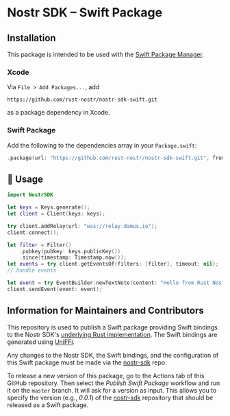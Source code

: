 # Nostr SDK – Swift Package

## Installation

This package is intended to be used with the [Swift Package Manager](https://www.swift.org/package-manager/).

### Xcode

Via `File > Add Packages...`, add

```
https://github.com/rust-nostr/nostr-sdk-swift.git
```

as a package dependency in Xcode.

### Swift Package

Add the following to the dependencies array in your `Package.swift`:

``` swift
.package(url: "https://github.com/rust-nostr/nostr-sdk-swift.git", from: "0.7.0"),
```

## 📄 Usage

``` swift
import NostrSDK

let keys = Keys.generate();
let client = Client(keys: keys);

try client.addRelay(url: "wss://relay.damus.io");
client.connect();

let filter = Filter()
    .pubkey(pubkey: keys.publicKey())
    .since(timestamp: Timestamp.now());
let events = try client.getEventsOf(filters: [filter], timeout: nil);
// handle events

let event = try EventBuilder.newTextNote(content: "Hello from Rust Nostr SDK Swift bindings", tags: []).toEvent(keys: keys);
client.sendEvent(event: event);
```

## Information for Maintainers and Contributors

This repository is used to publish a Swift package providing Swift bindings to the Nostr SDK's [underlying Rust implementation](https://github.com/rust-nostr/nostr). The Swift bindings are generated using [UniFFi](https://github.com/mozilla/uniffi-rs).

Any changes to the Nostr SDK, the Swift bindings, and the configuration of this Swift package must be made via the [nostr-sdk](https://github.com/rust-nostr/nostr) repo.

To release a new version of this package, go to the Actions tab of this GitHub repository. Then select the *Publish Swift Package* workflow and run it on the `master` branch. It will ask for a version as input. This allows you to specify the version (e.g., *0.0.1*) of the [nostr-sdk](https://github.com/rust-nostr/nostr) repository that should be released as a Swift package.
